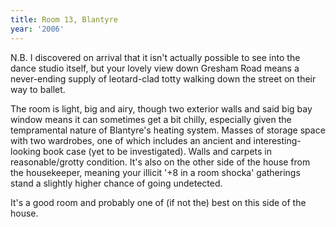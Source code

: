 ```yaml
---
title: Room 13, Blantyre
year: '2006'
---
```


N.B. I discovered on arrival that it isn't actually possible to see into the dance studio itself, but your lovely view down Gresham Road means a never-ending supply of leotard-clad totty walking down the street on their way to ballet.

The room is light, big and airy, though two exterior walls and said big bay window means it can sometimes get a bit chilly, especially given the tempramental nature of Blantyre's heating system. Masses of storage space with two wardrobes, one of which includes an ancient and interesting-looking book case (yet to be investigated). Walls and carpets in reasonable/grotty condition. It's also on the other side of the house from the housekeeper, meaning your illicit '+8 in a room shocka' gatherings stand a slightly higher chance of going undetected.

It's a good room and probably one of (if not the) best on this side of the house.
